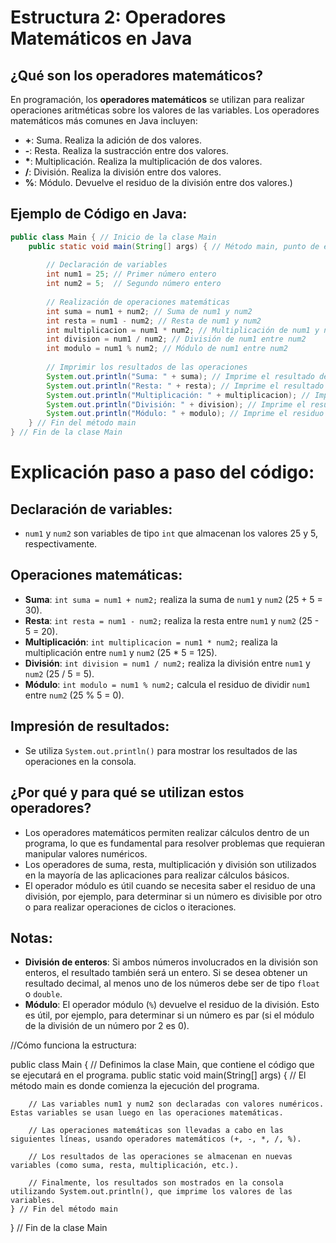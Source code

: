 # Estructura 2: Operadores Matemáticos en Java

## ¿Qué son los operadores matemáticos?
En programación, los **operadores matemáticos** se utilizan para realizar operaciones aritméticas sobre los valores de las variables. Los operadores matemáticos más comunes en Java incluyen:

- **+**: Suma. Realiza la adición de dos valores.
- **-**: Resta. Realiza la sustracción entre dos valores.
- **\***: Multiplicación. Realiza la multiplicación de dos valores.
- **/**: División. Realiza la división entre dos valores.
- **%**: Módulo. Devuelve el residuo de la división entre dos valores.)

## Ejemplo de Código en Java:

```java
public class Main { // Inicio de la clase Main
    public static void main(String[] args) { // Método main, punto de entrada del programa
        
        // Declaración de variables
        int num1 = 25; // Primer número entero
        int num2 = 5;  // Segundo número entero
        
        // Realización de operaciones matemáticas
        int suma = num1 + num2; // Suma de num1 y num2
        int resta = num1 - num2; // Resta de num1 y num2
        int multiplicacion = num1 * num2; // Multiplicación de num1 y num2
        int division = num1 / num2; // División de num1 entre num2
        int modulo = num1 % num2; // Módulo de num1 entre num2
        
        // Imprimir los resultados de las operaciones
        System.out.println("Suma: " + suma); // Imprime el resultado de la suma
        System.out.println("Resta: " + resta); // Imprime el resultado de la resta
        System.out.println("Multiplicación: " + multiplicacion); // Imprime el resultado de la multiplicación
        System.out.println("División: " + division); // Imprime el resultado de la división
        System.out.println("Módulo: " + modulo); // Imprime el residuo de la división
    } // Fin del método main
} // Fin de la clase Main
```
# Explicación paso a paso del código:

## Declaración de variables:

- `num1` y `num2` son variables de tipo `int` que almacenan los valores 25 y 5, respectivamente.

## Operaciones matemáticas:

- **Suma**: `int suma = num1 + num2;` realiza la suma de `num1` y `num2` (25 + 5 = 30).
- **Resta**: `int resta = num1 - num2;` realiza la resta entre `num1` y `num2` (25 - 5 = 20).
- **Multiplicación**: `int multiplicacion = num1 * num2;` realiza la multiplicación entre `num1` y `num2` (25 * 5 = 125).
- **División**: `int division = num1 / num2;` realiza la división entre `num1` y `num2` (25 / 5 = 5).
- **Módulo**: `int modulo = num1 % num2;` calcula el residuo de dividir `num1` entre `num2` (25 % 5 = 0).

## Impresión de resultados:

- Se utiliza `System.out.println()` para mostrar los resultados de las operaciones en la consola.

## ¿Por qué y para qué se utilizan estos operadores?

- Los operadores matemáticos permiten realizar cálculos dentro de un programa, lo que es fundamental para resolver problemas que requieran manipular valores numéricos.
- Los operadores de suma, resta, multiplicación y división son utilizados en la mayoría de las aplicaciones para realizar cálculos básicos.
- El operador módulo es útil cuando se necesita saber el residuo de una división, por ejemplo, para determinar si un número es divisible por otro o para realizar operaciones de ciclos o iteraciones.

## Notas:

- **División de enteros**: Si ambos números involucrados en la división son enteros, el resultado también será un entero. Si se desea obtener un resultado decimal, al menos uno de los números debe ser de tipo `float` o `double`.
- **Módulo**: El operador módulo (`%`) devuelve el residuo de la división. Esto es útil, por ejemplo, para determinar si un número es par (si el módulo de la división de un número por 2 es 0).




//Cómo funciona la estructura:

public class Main { // Definimos la clase Main, que contiene el código que se ejecutará en el programa.
    public static void main(String[] args) { // El método main es donde comienza la ejecución del programa.
        
        // Las variables num1 y num2 son declaradas con valores numéricos. Estas variables se usan luego en las operaciones matemáticas.
        
        // Las operaciones matemáticas son llevadas a cabo en las siguientes líneas, usando operadores matemáticos (+, -, *, /, %).
        
        // Los resultados de las operaciones se almacenan en nuevas variables (como suma, resta, multiplicación, etc.).
        
        // Finalmente, los resultados son mostrados en la consola utilizando System.out.println(), que imprime los valores de las variables.
    } // Fin del método main
} // Fin de la clase Main